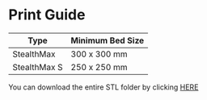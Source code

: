 # Print Guide
| Type | Minimum Bed Size |
| --- | --- |
| StealthMax | 300 x 300 mm |
| StealthMax S | 250 x 250 mm |

You can download the entire STL folder by clicking [HERE](https://download-directory.github.io/?url=https://github.com/nevermore3d/StealthMax/tree/main/STLs)
